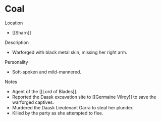 # Coal

Location

- [[Sharn]]

Description

- Warforged with black metal skin, missing her right arm.

Personality

- Soft-spoken and mild-mannered.

Notes

- Agent of the [[Lord of Blades]].
- Reported the Daask excavation site to [[Germaine Vilroy]] to save the warforged captives.
- Murdered the Daask Lieutenant Garra to steal her plunder.
- Killed by the party as she attempted to flee.
